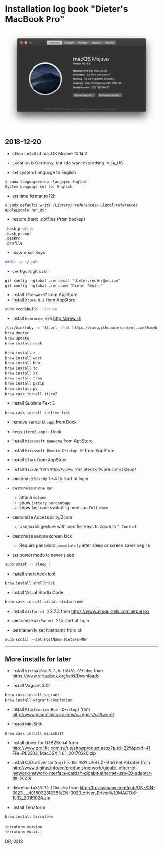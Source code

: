 
# Installation log book "Dieter's MacBook Pro"

![Mac](/images/logbook-MacBookPro4.png)


## 2018-12-20

* clean install of macOS Mojave 10.14.2

* Location is Germany, but I do want everything in en_US
* set system Language to English
```
$ sudo languagesetup -langspec English
System Language set to: English
```
* set time format to 12h
```
$ sudo defaults write /Library/Preferences/.GlobalPreferences AppleLocale "en_US"
```

* restore basic .dotfiles (from backup)
```
.bash_profile
.bash_prompt
.bashrc
.profile
```

* restore ssh keys
```bash
mkdir -p ~/.ssh
```

* configure git user
```
git config --global user.email "dieter.reuter@me.com"
git config --global user.name "Dieter Reuter"
```

* install `1Password7` from AppStore
* install `Xcode 9.1` from AppStore
```bash
sudo xcodebuild -license
```

* install `homebrew`, see http://brew.sh
```bash
/usr/bin/ruby -e "$(curl -fsSL https://raw.githubusercontent.com/Homebrew/install/master/install)"
brew doctor
brew update
brew install cask
```

```bash
brew install z
brew install wget
brew install hub
brew install jq
brew install xz
brew install tree
brew install p7zip
brew install pv
brew cask install iterm2
```

* install Sublime Text 3
```bash
brew cask install sublime-text
```

* remove `Terminal.app` from Dock
* keep `iterm2.app` in Dock

* install `Microsoft OneNote` from AppStore
* install `Microsoft Remote Desktop 10` from AppStore
* install `Slack` from AppStore
* install `SizeUp` from http://www.irradiatedsoftware.com/sizeup/
* customize `SizeUp` 1.7.4 to start at login

* customize menu bar
  - attach `volume`
  - show `battery percentage`
  - show fast user switching menu as `Full Name`

* customize Accessibility/Zoom
  - Use scroll gesture with modifier keys to zoom to `^ Control`

* customize secure screen lock
  - Require password `immediately` after sleep or screen saver begins

* set power mode to never sleep
```bash
sudo pmset -a sleep 0
```

* install shellcheck tool
```bash
brew install shellcheck
```

* install Visual Studio Code
```bash
brew cask install visual-studio-code
```

* install `AirParrot 2` 2.7.3 from https://www.airsquirrels.com/airparrot/
* customize `AirParrot 2` to start at login

* permanently set hostname from cli
```
sudo scutil --set HostName Dieters-MBP
```

---


## More installs for later


* install `VirtualBox-5.2.0-118431-OSX.dmg` from https://www.virtualbox.org/wiki/Downloads

* install Vagrant 2.0.1
```bash
brew cask install vagrant
brew install vagrant-completion
```


* install `Plantronics Hub (Desktop)` from http://www.plantronics.com/us/category/software/


* install MiniShift
```bash
brew cask install minishift
```


* Install driver for USB2Serial from http://www.prolific.com.tw/us/showproduct.aspx?p_id=229&pcid=41
  File=PL2303_MacOSX_1.6.1_20170620.zip


* install OSX driver for `Digitus DN-3023` USB3.0-Ethernet Adapter from http://www.digitus.info/en/products/network/gigabit-ethernet-network/network-interface-cards/r-gigabit-ethernet-usb-30-adapter-dn-3023/
* download `AX88179_178A.dmg` from http://ftp.assmann.com/pub/DN-/DN-3023___4016032318385/DN-3023_driver_Driver%20MAC10.6-10.12_20161024.zip


* Install Terraform
```bash
brew install terraform

terraform version
Terraform v0.11.1
```


DR, 2018
